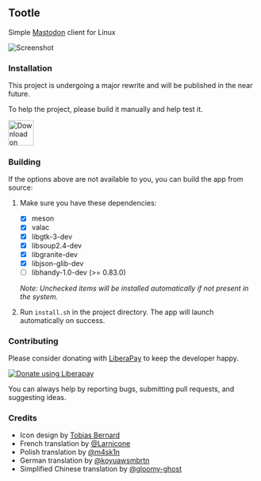 ## Tootle
Simple [Mastodon](https://github.com/tootsuite/mastodon) client for Linux

![Screenshot](https://raw.githubusercontent.com/bleakgrey/tootle/master/data/screenshot.png)


### Installation
This project is undergoing a major rewrite and will be published in the near future.

To help the project, please build it manually and help test it.

<a href='https://flathub.org/apps/details/com.github.bleakgrey.tootle'><img height='51' alt='Download on Flathub' src='https://flathub.org/assets/badges/flathub-badge-en.png'/></a>


### Building
If the options above are not available to you, you can build the app from source:

1. Make sure you have these dependencies:
    - [x] meson
    - [x] valac
    - [x] libgtk-3-dev
    - [x] libsoup2.4-dev
    - [x] libgranite-dev
    - [x] libjson-glib-dev
    - [ ] libhandy-1.0-dev (>= 0.83.0)

    *Note: Unchecked items will be installed automatically if not present in the system.*

2. Run `install.sh` in the project directory. The app will launch automatically on success.


### Contributing
Please consider donating with [LiberaPay](https://liberapay.com/bleakgrey/) to keep the developer happy.

<a href="https://liberapay.com/bleakgrey/donate"><img alt="Donate using Liberapay" src="https://liberapay.com/assets/widgets/donate.svg"></a>

You can always help by reporting bugs, submitting pull requests, and suggesting ideas.


### Credits
* Icon design by [Tobias Bernard](https://github.com/bertob)
* French translation by [@Larnicone](https://github.com/Larnicone)
* Polish translation by [@m4sk1n](https://github.com/m4sk1n)
* German translation by [@koyuawsmbrtn](https://github.com/koyuawsmbrtn)
* Simplified Chinese translation by [@gloomy-ghost](https://github.com/gloomy-ghost)

